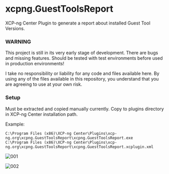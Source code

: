 # xcpng.GuestToolsReport
XCP-ng Center Plugin to generate a report about installed Guest Tool Versions.

### WARNING
This project is still in its very early stage of development. There are bugs and missing features.
Should be tested with test environments before used in production environments!

I take no responsibility or liability for any code and files available here. By using any of the files available in this repository, you understand that you are agreeing to use at your own risk.


### Setup

Must be extracted and copied manually currently.
Copy to plugins directory in XCP-ng Center installation path.

Example:
```
C:\Program Files (x86)\XCP-ng Center\Plugins\xcp-ng.org\xcpng.GuestToolsReport\xcpng.GuestToolsReport.exe
C:\Program Files (x86)\XCP-ng Center\Plugins\xcp-ng.org\xcpng.GuestToolsReport\xcpng.GuestToolsReport.xcplugin.xml
```

![001](https://user-images.githubusercontent.com/1071741/132004629-7c9bacef-2028-410f-8544-feaad774ee50.png)


![002](https://user-images.githubusercontent.com/1071741/132004650-7144b73a-810f-4b91-a821-745e15a0c209.png)


